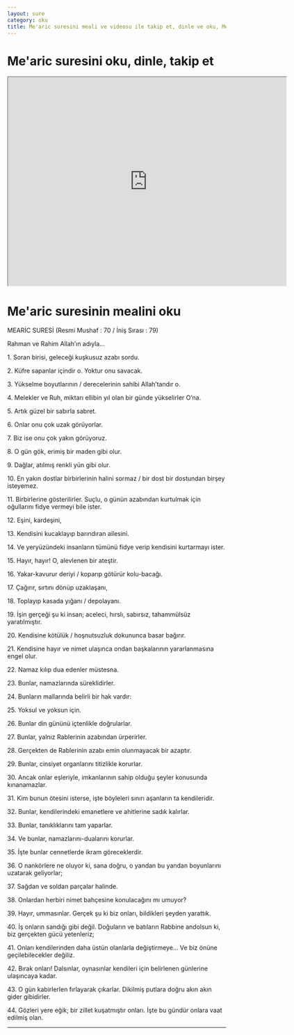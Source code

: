 ```yaml
---
layout: sure
category: oku
title: Me'aric suresini meali ve videosu ile takip et, dinle ve oku, Me'aric dinle, Me'aric meali.
---
```


<div class="container">
  <div class="row">
    <div class="col-lg-12">
      <h1>Me'aric suresini oku, dinle, takip et</h1>
      <div class="div-youtube-embed">
        <iframe width="640" height="480" src="https://www.youtube.com/embed/">frameborder="0" allowfullscreen></iframe>
      </div>
    </div>
  </div>

  <div class="row">
    <div class="col-lg-12">
      <h1>Me'aric suresinin mealini oku</h1>
      <div><p></p><p></p><p>MEARİC SURESİ (Resmi Mushaf : 70 / İniş Sırası : 79)</p><p>Rahman ve Rahim Allah’ın adıyla…</p><p></p><p></p><p>1. Soran birisi, geleceği kuşkusuz azabı sordu.</p><p></p><p></p><p>2. Küfre sapanlar içindir o. Yoktur onu savacak.</p><p></p><p></p><p>3. Yükselme boyutlarının / derecelerinin sahibi Allah’tandır o.</p><p></p><p></p><p>4. Melekler ve Ruh, miktarı ellibin yıl olan bir günde yükselirler O’na.</p><p></p><p></p><p>5. Artık güzel bir sabırla sabret.</p><p></p><p></p><p>6. Onlar onu çok uzak görüyorlar.</p><p></p><p></p><p>7. Biz ise onu çok yakın görüyoruz.</p><p></p><p></p><p>8. O gün gök, erimiş bir maden gibi olur.</p><p></p><p></p><p>9. Dağlar, atılmış renkli yün gibi olur.</p><p></p><p></p><p>10. En yakın dostlar birbirlerinin halini sormaz / bir dost bir dostundan birşey isteyemez.</p><p></p><p></p><p>11. Birbirlerine gösterilirler. Suçlu, o günün azabından kurtulmak için oğullarını fidye vermeyi bile ister.</p><p></p><p></p><p>12. Eşini, kardeşini,</p><p></p><p></p><p>13. Kendisini kucaklayıp barındıran ailesini.</p><p></p><p></p><p>14. Ve yeryüzündeki insanların tümünü fidye verip kendisini kurtarmayı ister.</p><p></p><p></p><p>15. Hayır, hayır! O, alevlenen bir ateştir.</p><p></p><p></p><p>16. Yakar-kavurur deriyi / koparıp götürür kolu-bacağı.</p><p></p><p></p><p>17. Çağırır, sırtını dönüp uzaklaşanı,</p><p></p><p></p><p>18. Toplayıp kasada yığanı / depolayanı.</p><p></p><p></p><p>19. İşin gerçeği şu ki insan; aceleci, hırslı, sabırsız, tahammülsüz yaratılmıştır.</p><p></p><p></p><p>20. Kendisine kötülük / hoşnutsuzluk dokununca basar bağırır.</p><p></p><p></p><p>21. Kendisine hayır ve nimet ulaşınca ondan başkalarının yararlanmasına engel olur.</p><p></p><p></p><p>22. Namaz kılıp dua edenler müstesna.</p><p></p><p></p><p>23. Bunlar, namazlarında süreklidirler.</p><p></p><p></p><p>24. Bunların mallarında belirli bir hak vardır:</p><p></p><p></p><p>25. Yoksul ve yoksun için.</p><p></p><p></p><p>26. Bunlar din gününü içtenlikle doğrularlar.</p><p></p><p></p><p>27. Bunlar, yalnız Rablerinin azabından ürperirler.</p><p></p><p></p><p>28. Gerçekten de Rablerinin azabı emin olunmayacak bir azaptır.</p><p></p><p></p><p>29. Bunlar, cinsiyet organlarını titizlikle korurlar.</p><p></p><p></p><p>30. Ancak onlar eşleriyle, imkanlarının sahip olduğu şeyler konusunda kınanamazlar.</p><p></p><p></p><p>31. Kim bunun ötesini isterse, işte böyleleri sınırı aşanların ta kendileridir.</p><p></p><p></p><p>32. Bunlar, kendilerindeki emanetlere ve ahitlerine sadık kalırlar.</p><p></p><p></p><p>33. Bunlar, tanıklıklarını tam yaparlar.</p><p></p><p></p><p>34. Ve bunlar, namazlarını-dualarını korurlar.</p><p></p><p></p><p>35. İşte bunlar cennetlerde ikram göreceklerdir.</p><p></p><p></p><p>36. O nankörlere ne oluyor ki, sana doğru, o yandan bu yandan boyunlarını uzatarak geliyorlar;</p><p></p><p></p><p>37. Sağdan ve soldan parçalar halinde.</p><p></p><p></p><p>38. Onlardan herbiri nimet bahçesine konulacağını mı umuyor?</p><p></p><p></p><p>39. Hayır, ummasınlar. Gerçek şu ki biz onları, bildikleri şeyden yarattık.</p><p></p><p></p><p>40. İş onların sandığı gibi değil. Doğuların ve batıların Rabbine andolsun ki, biz gerçekten gücü yetenleriz;</p><p></p><p></p><p>41. Onları kendilerinden daha üstün olanlarla değiştirmeye… Ve biz önüne geçilebilecekler değiliz.</p><p></p><p></p><p>42. Bırak onları! Dalsınlar, oynasınlar kendileri için belirlenen günlerine ulaşıncaya kadar.</p><p></p><p></p><p>43. O gün kabirlerlen fırlayarak çıkarlar. Dikilmiş putlara doğru akın akın gider gibidirler.</p><p></p><p></p><p>44. Gözleri yere eğik; bir zillet kuşatmıştır onları. İşte bu gündür onlara vaat edilmiş olan.</p><p></p><p></p></div>
    </div>
  </div>
</div>
<hr />